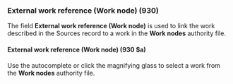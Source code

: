 ### External work reference (Work node) (930)

The field **External work reference (Work node)** is used to link the work described in the Sources record to a work in the **Work nodes** authority file.

#### External work reference (Work node) (930 $a)

Use the autocomplete or click the magnifying glass to select a work from the **Work nodes** authority file.
